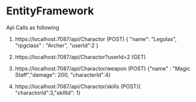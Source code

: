 # EntityFramework

Api Calls as following

1. https://localhost:7087/api/Charactor  (POST)
{
   "name": "Legolas",
   "rpgclass" : "Archer",
   "userId":2
}

2. https://localhost:7087/api/Charactor?userId=2 (GET)

3. https://localhost:7087/api/Charactor/weapon (POST) {"name" : "Magic Staff","damage": 200, "characterId":4}

4. https://localhost:7087/api/Charactor/skills (POST){ "charactorId":3,"skillId": 1}

